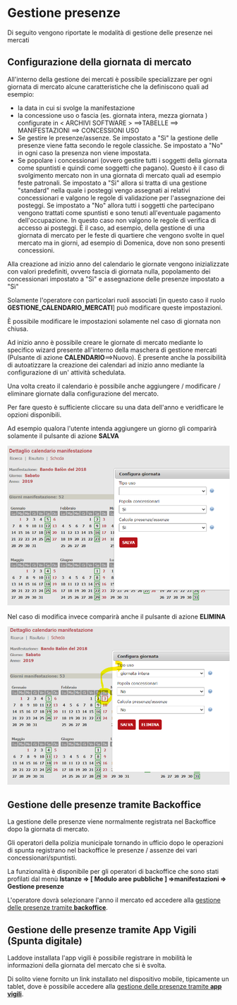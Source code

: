 # Gestione presenze

Di seguito vengono riportate le modalità di gestione delle presenze nei mercati

## Configurazione della giornata di mercato

All'interno della gestione dei mercati è possibile specializzare per ogni giornata di mercato alcune caratteristiche che la definiscono quali ad esempio:

- la data in cui si svolge la manifestazione
- la concessione uso o fascia (es. giornata intera, mezza giornata ) configurate in < ARCHIVI SOFTWARE > ==>TABELLE ==> MANIFESTAZIONI ==> CONCESSIONI USO
- Se gestire le presenze/assenze. Se impostato a "Sì" la gestione delle presenze viene fatta secondo le regole classiche. Se impostato a "No" in ogni caso la presenza non viene impostata.
- Se popolare i concessionari (ovvero gestire tutti i soggetti della giornata come spuntisti e quindi come soggetti che pagano).
Questo è il caso di svolgimento mercato non in una giornata di mercato quali ad esempio feste patronali.
Se impostato a "Sì" allora si tratta di una gestione "standard" nella quale i posteggi vengo assegnati ai relativi concessionari e valgono le regole di validazione per l'assegnazione dei posteggi.
Se impostato a "No" allora tutti i soggetti che partecipano vengono trattati come spuntisti e sono tenuti all'eventuale pagamento dell'occupazione. In questo caso non valgono le regole di verifica di accesso ai posteggi. È il caso, ad esempio, della gestione di una giornata di mercato per le feste di quartiere che vengono svolte in quel mercato ma in giorni, ad esempio di Domenica, dove non sono presenti concessioni.

Alla creazione ad inizio anno del calendario le giornate vengono inizializzate con valori predefiniti, ovvero fascia di giornata nulla, popolamento dei concessionari impostato a "Sì" e assegnazione delle presenze impostato a "Sì"

Solamente l'operatore con particolari ruoli associati [in questo caso il ruolo **GESTIONE_CALENDARIO_MERCATI**] può modificare queste impostazioni.

È possibile modificare le impostazioni solamente nel caso di giornata non chiusa.

Ad inizio anno è possibile creare le giornate di mercato mediante lo specifico wizard presente all'interno della maschera di gestione mercati (Pulsante di azione **CALENDARIO**==>Nuovo).
È presente anche la possibilità di autoatizzare la creazione dei calendari ad inizio anno mediante la configurazione di un' attività schedulata.

Una volta creato il calendario è possibile anche aggiungere / modificare / eliminare giornate dalla configurazione del mercato.

Per fare questo è sufficiente cliccare su una data dell'anno e veridficare le opzioni disponibili.

Ad esempio qualora l'utente intenda aggiungere un giorno gli comparirà solamente il pulsante di azione **SALVA**

![Calendario](./immagini/calendario_2.png)

Nel caso di modifica invece comparirà anche il pulsante di azione **ELIMINA**

![Calendario](./immagini/calendario_3.png)

## Gestione delle presenze tramite Backoffice

La gestione delle presenze viene normalmente registrata nel Backoffice dopo la giornata di mercato.

Gli operatori della polizia municipale tornando in ufficio dopo le operazioni di spunta registrano nel backoffice le presenze / assenze dei vari concessionari/spuntisti.

La funzionalità è disponibile per gli operatori di backoffice che sono stati profilati dal menù **Istanze => [ Modulo aree pubbliche ] =>manifestazioni => Gestione presenze**

L'operatore dovrà selezionare l'anno il mercato ed accedere alla [gestione delle presenze tramite **backoffice**](./gestione-presenze-backoffice.md).

## Gestione delle presenze tramite App Vigili (Spunta digitale)

Laddove installata l'app vigili è possibile registrare in mobilità le informazioni della giornata del mercato che si è svolta.

Di solito viene fornito un link installato nel dispositivo mobile, tipicamente un tablet, dove è possibile accedere alla [gestione delle presenze tramite **app vigili**](./gestione-presenze-app-vigili.md).
